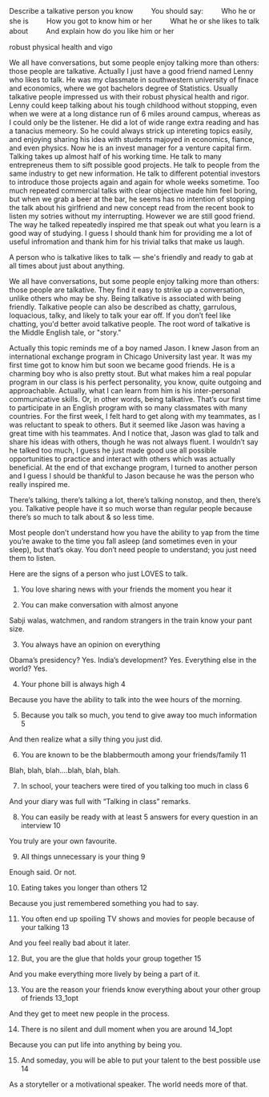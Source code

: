 




Describe a talkative person you know 　　
You should say: 　　
Who he or she is 　　
How you got to know him or her 　　
What he or she likes to talk about 　　
And explain how do you like him or her 

robust physical health and vigo


We all have conversations, but some people enjoy talking more than others: those people are talkative. Actually I just have a good friend named Lenny who likes to talk. He was my classmate in southwestern university of finace and economics, where we got bachelors degree of Statistics. Usually talkative people impressed us with their robust physical health and rigor. Lenny could keep talking about his tough childhood without stopping, even when we were at a long distance run of 6 miles around campus, whereas as I could only be the listener. He did a lot of wide range extra reading and has a tanacius memeory. So he could always strick up intereting topics easily, and enjoying sharing his idea with students majoyed in economics, fiance, and even physics. Now he is an invest manager for a venture capital firm. Talking takes up almost half of his working time. He talk to many entrepreneus them to sift possible good projects. He talk to people from the same industry to get new information. He talk to different potential investors to introduce those projects again and again for whole weeks sometime. Too much repeated commercial talks with clear objective made him feel boring, but when we grab a beer at the bar, he seems has no intention of stopping the talk about his girlfriend and new concept read from the recent book to listen my sotries without my interrupting. However we are still good friend. The way he talked repeatedly inspired me that speak out what you learn is a good way of studying. I guess I should thank him for providing me a lot of useful infromation and thank him for his trivial talks that make us laugh.  

A person who is talkative likes to talk — she's friendly and ready to gab at all times about just about anything.

We all have conversations, but some people enjoy talking more than others: those people are talkative. They find it easy to strike up a conversation, unlike others who may be shy. Being talkative is associated with being friendly. Talkative people can also be described as chatty, garrulous, loquacious, talky, and likely to talk your ear off. If you don’t feel like chatting, you'd better avoid talkative people. The root word of talkative is the Middle English tale, or "story."

Actually this topic reminds me of a boy named Jason. I knew Jason from an international exchange program in Chicago University last year. It was my first time got to know him but soon we became good friends. He is a charming boy who is also pretty stout. But what makes him a real popular program in our class is his perfect personality, you know, quite outgoing and approachable. Actually, what I can learn from him is his inter-personal communicative skills. Or, in other words, being talkative. That’s our first time to participate in an English program with so many classmates with many countries. For the first week, I felt hard to get along with my teammates, as I was reluctant to speak to others. But it seemed like Jason was having a great time with his teammates. And I notice that, Jason was glad to talk and share his ideas with others, though he was not always fluent. I wouldn’t say he talked too much, I guess he just made good use all possible opportunities to practice and interact with others which was actually beneficial. At the end of that exchange program, I turned to another person and I guess I should be thankful to Jason because he was the person who really inspired me.

There’s talking, there’s talking a lot, there’s talking nonstop, and then, there’s you. Talkative people have it so much worse than regular people because there’s so much to talk about & so less time.

Most people don’t understand how you have the ability to yap from the time you’re awake to the time you fall asleep (and sometimes even in your sleep), but that’s okay. You don’t need people to understand; you just need them to listen.

Here are the signs of a person who just LOVES to talk.

1. You love sharing news with your friends the moment you hear it

2. You can make conversation with almost anyone

Sabji walas, watchmen, and random strangers in the train know your pant size.

3. You always have an opinion on everything


Obama’s presidency? Yes. India’s development? Yes. Everything else in the world? Yes.

 

4. Your phone bill is always high
4

Because you have the ability to talk into the wee hours of the morning.

 

5. Because you talk so much, you tend to give away too much information
5

And then realize what a silly thing you just did.

 

6. You are known to be the blabbermouth among your friends/family
11

Blah, blah, blah….blah, blah, blah.

 

7. In school, your teachers were tired of you talking too much in class
6

And your diary was full with “Talking in class” remarks.

 

8. You can easily be ready with at least 5 answers for every question in an interview
10

You truly are your own favourite.

 

9. All things unnecessary is your thing
9

Enough said. Or not.

 

10. Eating takes you longer than others
12

Because you just remembered something you had to say.

 

11. You often end up spoiling TV shows and movies for people because of your talking
13

And you feel really bad about it later.

 

12. But, you are the glue that holds your group together
15

And you make everything more lively by being a part of it.

 

13. You are the reason your friends know everything about your other group of friends
13_1opt

And they get to meet new people in the process.

 

14. There is no silent and dull moment when you are around
14_1opt

Because you can put life into anything by being you.

 

15. And someday, you will be able to put your talent to the best possible use
14

As a storyteller or a  motivational speaker. The world needs more of that.
